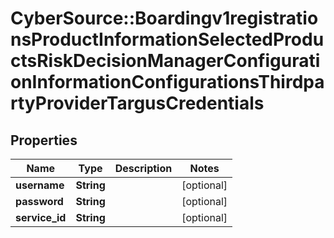# CyberSource::Boardingv1registrationsProductInformationSelectedProductsRiskDecisionManagerConfigurationInformationConfigurationsThirdpartyProviderTargusCredentials

## Properties
Name | Type | Description | Notes
------------ | ------------- | ------------- | -------------
**username** | **String** |  | [optional] 
**password** | **String** |  | [optional] 
**service_id** | **String** |  | [optional] 


